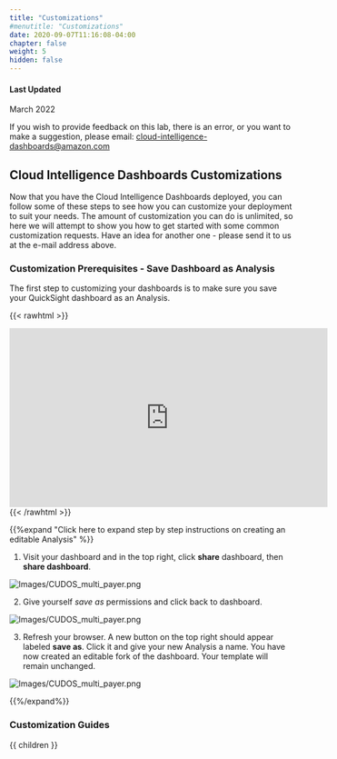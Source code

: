 ```yaml
---
title: "Customizations"
#menutitle: "Customizations"
date: 2020-09-07T11:16:08-04:00
chapter: false
weight: 5
hidden: false
---
```

#### Last Updated
March 2022

If you wish to provide feedback on this lab, there is an error, or you want to make a suggestion, please email: cloud-intelligence-dashboards@amazon.com

## Cloud Intelligence Dashboards Customizations

Now that you have the Cloud Intelligence Dashboards deployed, you can follow some of these steps to see how you can customize your deployment to suit your needs. The amount of customization you can do is unlimited, so here we will attempt to show you how to get started with some common customization requests. Have an idea for another one - please send it to us at the e-mail address above. 

### Customization Prerequisites - Save Dashboard as Analysis

The first step to customizing your dashboards is to make sure you save your QuickSight dashboard as an Analysis. 

{{< rawhtml >}}
<iframe width="560" height="315" src="https://www.youtube.com/embed/YNQBBM5RQtc" title="YouTube video player" frameborder="0" allow="accelerometer; autoplay; clipboard-write; encrypted-media; gyroscope; picture-in-picture" allowfullscreen></iframe>
{{< /rawhtml >}}

{{%expand "Click here to expand step by step instructions on creating an editable Analysis" %}}

1. Visit your dashboard and in the top right, click **share** dashboard, then **share dashboard**. 

![Images/CUDOS_multi_payer.png](/Cost/200_Cloud_Intelligence/Images/customizations_sharedashboard.png?classes=lab_picture_small)

2. Give yourself *save as* permissions and click back to dashboard. 

![Images/CUDOS_multi_payer.png](/Cost/200_Cloud_Intelligence/Images/customizations_setsaveas.png?classes=lab_picture_small)

3. Refresh your browser. A new button on the top right should appear labeled **save as**. Click it and give your new Analysis a name. You have now created an editable fork of the dashboard. Your template will remain unchanged. 

![Images/CUDOS_multi_payer.png](/Cost/200_Cloud_Intelligence/Images/customizations_refreshandclicksaveas.png?classes=lab_picture_small)

{{%/expand%}}

### Customization Guides
{{ children }}
